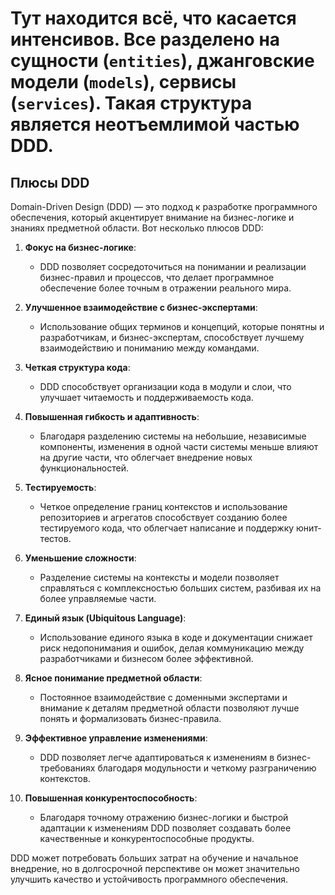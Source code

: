 # Тут находится всё, что касается интенсивов. Все разделено на сущности (`entities`), джанговские модели (`models`), сервисы (`services`). Такая структура является неотъемлимой частью DDD. 
## Плюсы DDD

Domain-Driven Design (DDD) — это подход к разработке программного обеспечения, который акцентирует внимание на бизнес-логике и знаниях предметной области. Вот несколько плюсов DDD:

1. **Фокус на бизнес-логике**:
   - DDD позволяет сосредоточиться на понимании и реализации бизнес-правил и процессов, что делает программное обеспечение более точным в отражении реального мира.

2. **Улучшенное взаимодействие с бизнес-экспертами**:
   - Использование общих терминов и концепций, которые понятны и разработчикам, и бизнес-экспертам, способствует лучшему взаимодействию и пониманию между командами.

3. **Четкая структура кода**:
   - DDD способствует организации кода в модули и слои, что улучшает читаемость и поддерживаемость кода.

4. **Повышенная гибкость и адаптивность**:
   - Благодаря разделению системы на небольшие, независимые компоненты, изменения в одной части системы меньше влияют на другие части, что облегчает внедрение новых функциональностей.

5. **Тестируемость**:
   - Четкое определение границ контекстов и использование репозиториев и агрегатов способствует созданию более тестируемого кода, что облегчает написание и поддержку юнит-тестов.

6. **Уменьшение сложности**:
   - Разделение системы на контексты и модели позволяет справляться с комплексностью больших систем, разбивая их на более управляемые части.

7. **Единый язык (Ubiquitous Language)**:
   - Использование единого языка в коде и документации снижает риск недопонимания и ошибок, делая коммуникацию между разработчиками и бизнесом более эффективной.

8. **Ясное понимание предметной области**:
   - Постоянное взаимодействие с доменными экспертами и внимание к деталям предметной области позволяют лучше понять и формализовать бизнес-правила.

9. **Эффективное управление изменениями**:
   - DDD позволяет легче адаптироваться к изменениям в бизнес-требованиях благодаря модульности и четкому разграничению контекстов.

10. **Повышенная конкурентоспособность**:
    - Благодаря точному отражению бизнес-логики и быстрой адаптации к изменениям DDD позволяет создавать более качественные и конкурентоспособные продукты.

DDD может потребовать больших затрат на обучение и начальное внедрение, но в долгосрочной перспективе он может значительно улучшить качество и устойчивость программного обеспечения.
